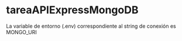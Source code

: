 # tareaAPIExpressMongoDB
La variable de entorno (.env) correspondiente al string de conexión es MONGO_URI
